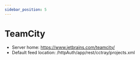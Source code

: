 ```yaml
---
sidebar_position: 5
---
```


# TeamCity

- Server home: https://www.jetbrains.com/teamcity/
- Default feed location: /httpAuth/app/rest/cctray/projects.xml
